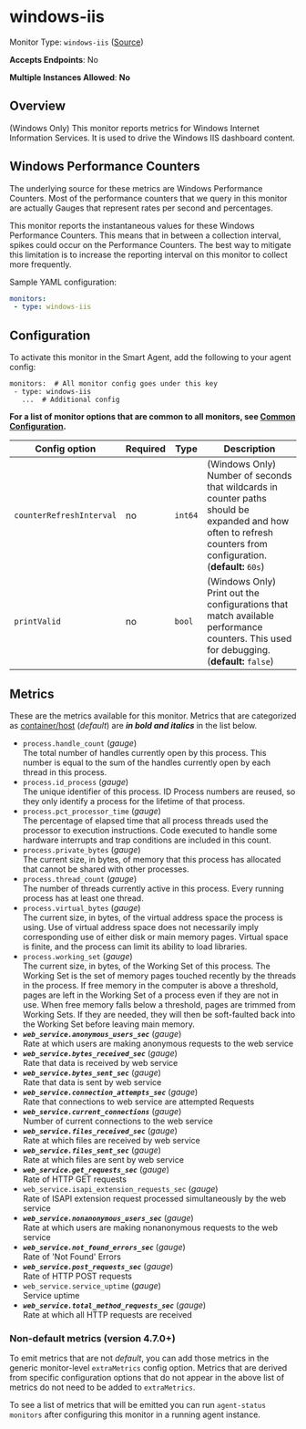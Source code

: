 <!--- GENERATED BY gomplate from scripts/docs/templates/monitor-page.md.tmpl --->

# windows-iis

Monitor Type: `windows-iis` ([Source](https://github.com/signalfx/signalfx-agent/tree/main/pkg/monitors/windowsiis))

**Accepts Endpoints**: No

**Multiple Instances Allowed**: **No**

## Overview

(Windows Only) This monitor reports metrics for Windows Internet Information Services.
It is used to drive the Windows IIS dashboard content.

## Windows Performance Counters
The underlying source for these metrics are Windows Performance Counters.
Most of the performance counters that we query in this monitor are actually Gauges
that represent rates per second and percentages.

This monitor reports the instantaneous values for these Windows Performance Counters.
This means that in between a collection interval, spikes could occur on the
Performance Counters.  The best way to mitigate this limitation is to increase
the reporting interval on this monitor to collect more frequently.

Sample YAML configuration:

```yaml
monitors:
 - type: windows-iis
```


## Configuration

To activate this monitor in the Smart Agent, add the following to your
agent config:

```
monitors:  # All monitor config goes under this key
 - type: windows-iis
   ...  # Additional config
```

**For a list of monitor options that are common to all monitors, see [Common
Configuration](../monitor-config.md#common-configuration).**


| Config option | Required | Type | Description |
| --- | --- | --- | --- |
| `counterRefreshInterval` | no | `int64` | (Windows Only) Number of seconds that wildcards in counter paths should be expanded and how often to refresh counters from configuration. (**default:** `60s`) |
| `printValid` | no | `bool` | (Windows Only) Print out the configurations that match available performance counters.  This used for debugging. (**default:** `false`) |


## Metrics

These are the metrics available for this monitor.
Metrics that are categorized as
[container/host](https://docs.signalfx.com/en/latest/admin-guide/usage.html#about-custom-bundled-and-high-resolution-metrics)
(*default*) are ***in bold and italics*** in the list below.


 - `process.handle_count` (*gauge*)<br>    The total number of handles currently open by this process. This number is equal to the sum of the handles currently open by each thread in this process.
 - `process.id_process` (*gauge*)<br>    The unique identifier of this process. ID Process numbers are reused, so they only identify a process for the lifetime of that process.
 - `process.pct_processor_time` (*gauge*)<br>    The percentage of elapsed time that all process threads used the processor to execution instructions. Code executed to handle some hardware interrupts and trap conditions are included in this count.
 - `process.private_bytes` (*gauge*)<br>    The current size, in bytes, of memory that this process has allocated that cannot be shared with other processes.
 - `process.thread_count` (*gauge*)<br>    The number of threads currently active in this process. Every running process has at least one thread.
 - `process.virtual_bytes` (*gauge*)<br>    The current size, in bytes, of the virtual address space the process is using. Use of virtual address space does not necessarily imply corresponding use of either disk or main memory pages. Virtual space is finite, and the process can limit its ability to load libraries.
 - `process.working_set` (*gauge*)<br>    The current size, in bytes, of the Working Set of this process. The Working Set is the set of memory pages touched recently by the threads in the process. If free memory in the computer is above a threshold, pages are left in the Working Set of a process even if they are not in use. When free memory falls below a threshold, pages are trimmed from Working Sets. If they are needed, they will then be soft-faulted back into the Working Set before leaving main memory.
 - ***`web_service.anonymous_users_sec`*** (*gauge*)<br>    Rate at which users are making anonymous requests to the web service
 - ***`web_service.bytes_received_sec`*** (*gauge*)<br>    Rate that data is received by web service
 - ***`web_service.bytes_sent_sec`*** (*gauge*)<br>    Rate that data is sent by web service
 - ***`web_service.connection_attempts_sec`*** (*gauge*)<br>    Rate that connections to web service are attempted Requests
 - ***`web_service.current_connections`*** (*gauge*)<br>    Number of current connections to the web service
 - ***`web_service.files_received_sec`*** (*gauge*)<br>    Rate at which files are received by web service
 - ***`web_service.files_sent_sec`*** (*gauge*)<br>    Rate at which files are sent by web service
 - ***`web_service.get_requests_sec`*** (*gauge*)<br>    Rate of HTTP GET requests
 - `web_service.isapi_extension_requests_sec` (*gauge*)<br>    Rate of ISAPI extension request processed simultaneously by the web service
 - ***`web_service.nonanonymous_users_sec`*** (*gauge*)<br>    Rate at which users are making nonanonymous requests to the web service
 - ***`web_service.not_found_errors_sec`*** (*gauge*)<br>    Rate of 'Not Found' Errors
 - ***`web_service.post_requests_sec`*** (*gauge*)<br>    Rate of HTTP POST requests
 - `web_service.service_uptime` (*gauge*)<br>    Service uptime
 - ***`web_service.total_method_requests_sec`*** (*gauge*)<br>    Rate at which all HTTP requests are received

### Non-default metrics (version 4.7.0+)

To emit metrics that are not _default_, you can add those metrics in the
generic monitor-level `extraMetrics` config option.  Metrics that are derived
from specific configuration options that do not appear in the above list of
metrics do not need to be added to `extraMetrics`.

To see a list of metrics that will be emitted you can run `agent-status
monitors` after configuring this monitor in a running agent instance.




